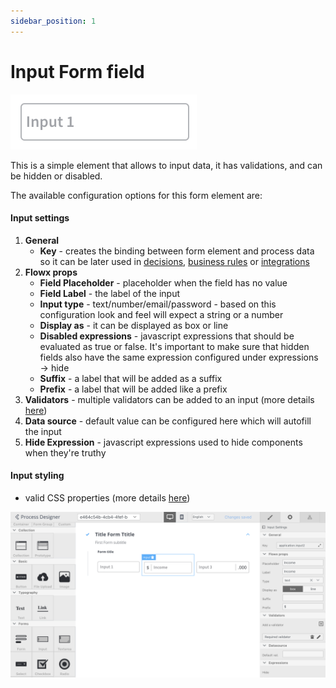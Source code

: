 ```yaml
---
sidebar_position: 1
---
```


# Input Form field

![Input](../../img/input_form_field.png)

This is a simple element that allows to input data, it has validations, and can be hidden or disabled.

The available configuration options for this form element are:

#### Input settings

1. **General**
   * **Key** - creates the binding between form element and process data so it can be later used in [decisions](../../../node/exclusive-gateway-node.md), [business rules](../../../node/task-node/task-node.md) or [integrations](../../../node/message-send-received-task-node.md)
2. **Flowx props**
   * **Field Placeholder** - placeholder when the field has no value
   * **Field Label** - the label of the input
   * **Input type** - text/number/email/password - based on this configuration look and feel will expect a string or a number
   * **Display as** - it can be displayed as box or line
   * **Disabled expressions** - javascript expressions that should be evaluated as true or false. It's important to make sure that hidden fields also have the same expression configured under expressions → hide
   * **Suffix** - a label that will be added as a suffix
   * **Prefix** - a label that will be added like a prefix
3. **Validators** - multiple validators can be added to an input (more details [here](../..//validators.md))
4. **Data source** - default value can be configured here which will autofill the input
5. **Hide Expression** - javascript expressions used to hide components when they're truthy

#### Input styling

* valid CSS properties (more details [here](../../#styling))

![](../../img/input_form_field_styling.png)
